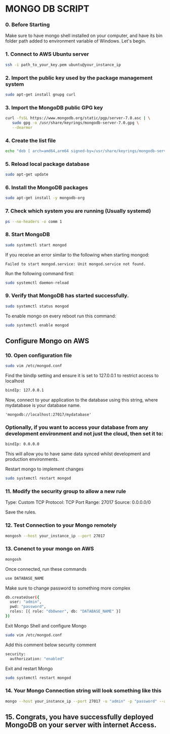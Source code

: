 # MONGO DB SCRIPT

### 0. Before Starting

Make sure to have mongo shell installed on your computer, and have its bin folder path added to environment variable of Windows. Let's begin.

### 1. Connect to AWS Ubuntu server

```sh
ssh -i path_to_your_key.pem ubuntu@your_instance_ip
```

### 2. Import the public key used by the package management system

```sh
sudo apt-get install gnupg curl
```

### 3. Import the MongoDB public GPG key

```sh
curl -fsSL https://www.mongodb.org/static/pgp/server-7.0.asc | \
   sudo gpg -o /usr/share/keyrings/mongodb-server-7.0.gpg \
   --dearmor
```

### 4. Create the list file

```sh
echo "deb [ arch=amd64,arm64 signed-by=/usr/share/keyrings/mongodb-server-7.0.gpg ] https://repo.mongodb.org/apt/ubuntu jammy/mongodb-org/7.0 multiverse" | sudo tee /etc/apt/sources.list.d/mongodb-org-7.0.list
```

### 5. Reload local package database

```sh
sudo apt-get update
```

### 6. Install the MongoDB packages

```sh
sudo apt-get install -y mongodb-org
```

### 7. Check which system you are running (Usually systemd)

```sh
ps --no-headers -o comm 1
```

### 8. Start MongoDB

```sh
sudo systemctl start mongod
```

If you receive an error similar to the following when starting mongod:

```Failed to start mongod.service: Unit mongod.service not found.```

Run the following command first:

```sh
sudo systemctl daemon-reload
```

### 9. Verify that MongoDB has started successfully.

```sh
sudo systemctl status mongod
```

To enable mongo on every reboot run this command:

```sh
sudo systemctl enable mongod
```

## Configure Mongo on AWS

### 10. Open configuration file

```sh
sudo vim /etc/mongod.conf
```

Find the bindIp setting and ensure it is set to 127.0.0.1 to restrict access to localhost

```sh
bindIp: 127.0.0.1
```

Now, connect to your application to the database using this string, where mydatabase is your database name.

```
'mongodb://localhost:27017/mydatabase'
```

### Optionally, if you want to access your database from any development environment and not just the cloud, then set it to:

```sh
bindIp: 0.0.0.0
```

This will allow you to have same data synced whilst development and production environments.

Restart mongo to implement changes
```sh
sudo systemctl restart mongod
```

### 11. Modify the security group to allow a new rule

Type: Custom TCP
Protocol: TCP
Port Range: 27017
Source: 0.0.0.0/0

Save the rules.

### 12. Test Connection to your Mongo remotely

```sh
mongosh --host your_instance_ip --port 27017
```

### 13. Conenct to your mongo on AWS

```sh
mongosh
```

Once connected, run these commands

```sh
use DATABASE_NAME
```

Make sure to change password to something more complex
```sh
db.createUser({
  user: "admin",
  pwd: "password",
  roles: [{ role: "dbOwner", db: "DATABASE_NAME" }]
})
```

Exit Mongo Shell and configure Mongo

```sh
sudo vim /etc/mongod.conf
```

Add this comment below security comment

```sh
security:
  authorization: "enabled"
```

Exit and restart Mongo

```sh
sudo systemctl restart mongod
```

### 14. Your Mongo Connection string will look something like this

```sh
mongo --host your_instance_ip --port 27017 -u "admin" -p "password" --authenticationDatabase "DATABASE_NAME"
```

## 15. Congrats, you have successfully deployed MongoDB on your server with internet Access.
